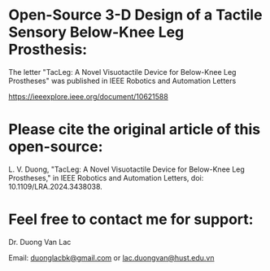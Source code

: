 # Open-Source 3-D Design of a Tactile Sensory Below-Knee Leg Prosthesis:

The letter "TacLeg: A Novel Visuotactile Device for Below-Knee Leg Prostheses" was published in IEEE Robotics and Automation Letters

https://ieeexplore.ieee.org/document/10621588

# Please cite the original article of this open-source:

L. V. Duong, "TacLeg: A Novel Visuotactile Device for Below-Knee Leg Prostheses," in IEEE Robotics and Automation Letters, doi: 10.1109/LRA.2024.3438038.

# Feel free to contact me for support: 

Dr. Duong Van Lac

Email: duonglacbk@gmail.com or lac.duongvan@hust.edu.vn
